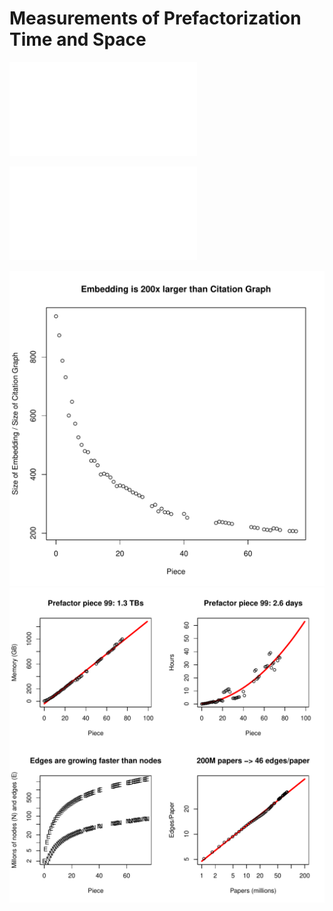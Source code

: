 # Measurements of Prefactorization Time and Space

![Embeddings are 200x larger than citation graphs](embedding_size.pdf)

![Prefactorization will require 1.3 TBs and 2.6 days](prefactor.pdf)

<img src="embedding_size.pdf">

<img src="prefactor.pdf">
